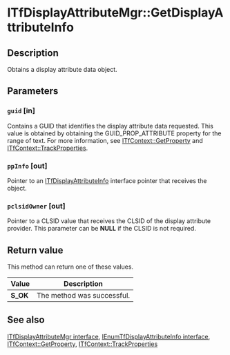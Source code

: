 # ITfDisplayAttributeMgr::GetDisplayAttributeInfo

## Description

Obtains a display attribute data object.

## Parameters

### `guid` [in]

Contains a GUID that identifies the display attribute data requested. This value is obtained by obtaining the GUID_PROP_ATTRIBUTE property for the range of text. For more information, see [ITfContext::GetProperty](https://learn.microsoft.com/windows/desktop/api/msctf/nf-msctf-itfcontext-getproperty) and [ITfContext::TrackProperties](https://learn.microsoft.com/windows/desktop/api/msctf/nf-msctf-itfcontext-trackproperties).

### `ppInfo` [out]

Pointer to an [ITfDisplayAttributeInfo](https://learn.microsoft.com/windows/desktop/api/msctf/nn-msctf-itfdisplayattributeinfo) interface pointer that receives the object.

### `pclsidOwner` [out]

Pointer to a CLSID value that receives the CLSID of the display attribute provider. This parameter can be **NULL** if the CLSID is not required.

## Return value

This method can return one of these values.

| Value | Description |
| --- | --- |
| **S_OK** | The method was successful. |

## See also

[ITfDisplayAttributeMgr interface](https://learn.microsoft.com/windows/win32/api/msctf/nn-msctf-itfdisplayattributemgr), [IEnumTfDisplayAttributeInfo interface](https://learn.microsoft.com/windows/win32/api/msctf/nn-msctf-ienumtfdisplayattributeinfo), [ITfContext::GetProperty](https://learn.microsoft.com/windows/win32/api/msctf/nf-msctf-itfcontext-getproperty), [ITfContext::TrackProperties](https://learn.microsoft.com/windows/win32/api/msctf/nf-msctf-itfcontext-trackproperties)